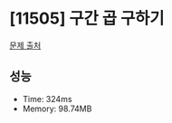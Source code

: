 # [11505] 구간 곱 구하기

[문제 출처](https://www.acmicpc.net/problem/11505)

## 성능

- Time: 324ms
- Memory: 98.74MB